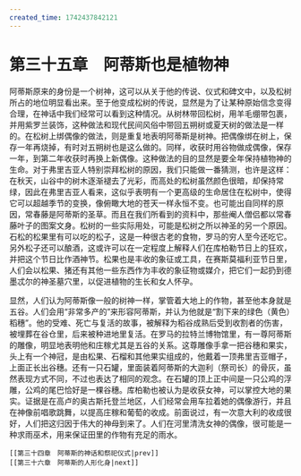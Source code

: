 ```yaml
---
created_time: 1742437842121
---
```

   

# 第三十五章　阿蒂斯也是植物神

阿蒂斯原来的身份是一个树神，这可以从关于他的传说、仪式和碑文中，以及松树所占的地位明显看出来。至于他变成松树的传说，显然是为了让某种原始信念变得合理，在神话中我们经常可以看到这种情况。从树林带回松树，用羊毛绷带包裹，并用紫罗兰装饰，这种做法和现代民间风俗中带回五朔树或夏天树的做法是一样的。在松树上绑偶像的做法，则是重复地表明阿蒂斯是树神。把偶像绑在树上，保存一年再烧掉，有时对五朔树也是这么做的。同样，收获时用谷物做成偶像，保存一年，到第二年收获时再换上新偶像。这种做法的目的显然是要全年保持植物神的生命。对于弗里吉亚人特别崇拜松树的原因，我们只能做一番猜测，也许是这样：在秋天，山谷中的树木逐渐褪去了光彩，而高处的松树虽然颜色很暗，却保持常绿，因此在弗里吉亚人看来，这似乎表明有一个更高级的生命居住在松树中，使得它可以超越季节的变换，像俯瞰大地的苍天一样永恒不变。也可能出自同样的原因，常春藤是阿蒂斯的圣草。而且在我们所看到的资料中，那些阉人僧侣都以常春藤叶子的图案文身。松树的一些实际用处，可能是松树之所以神圣的另一个原因。石松的松果里有可以吃的松子，这是一种很古老的食物，罗马的穷人至今还吃它。另外松子还可以酿酒，这或许可以在一定程度上解释人们在库柏勒节日上的狂欢，并把这个节日比作酒神节。松果也是丰收的象征或工具，在赛斯莫福利亚节日里，人们会以松果、猪还有其他一些东西作为丰收的象征物或媒介，把它们一起扔到德墨忒尔的神圣墓穴里，以促进植物的生长和女人怀孕。

显然，人们认为阿蒂斯像一般的树神一样，掌管着大地上的作物，甚至他本身就是五谷。人们会用“非常多产的”来形容阿蒂斯，并认为他就是“割下来的绿色（黄色）稻穗”。他的受难、死亡与复活的故事，被解释为稻谷成熟后受到收割者的伤害，被埋葬在谷仓里，后来被种进地里复活。在罗马的拉特兰博物馆里，有一尊阿蒂斯的雕像，明显地表明他和庄稼尤其是五谷的关系。这尊雕像手拿一把谷穗和果实，头上有一个神冠，是由松果、石榴和其他果实组成的，他戴着一顶弗里吉亚帽子，上面正长出谷穗。还有一只石罐，里面装着阿蒂斯的大迦利（祭司长）的骨灰，虽然表现方式不同，不过也表达了相同的观念。在石罐的顶上正中间是一只公鸡的浮雕，公鸡的尾巴恰好是一棵谷穗。库柏勒也被认为是收获女神，可以掌控大地的果实。证据是在高卢的奥古斯托登兰地区，人们经常会用车拉着她的偶像游行，并且在神像前唱歌跳舞，以提高庄稼和葡萄的收成。前面说过，有一次意大利的收成很好，人们把这归因于伟大的神母到来了。人们在河里清洗女神的偶像，很可能是一种求雨巫术，用来保证田里的作物有充足的雨水。

```booknav
[[第三十四章　阿蒂斯的神话和祭祀仪式|prev]]
[[第三十六章　阿蒂斯的人形化身|next]]
```